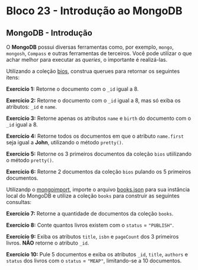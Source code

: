 # Bloco 23 - Introdução ao MongoDB

## MongoDB - Introdução

O **MongoDB** possui diversas ferramentas como, por exemplo, `mongo`, `mongosh`, `Compass` e outras ferramentas de terceiros. Você pode utilizar o que achar melhor para executar as _queries_, o importante é realizá-las.

Utilizando a coleção [bios](https://docs.mongodb.com/manual/reference/bios-example-collection/), construa querues para retornar os seguintes itens:

**Exercício 1:** Retorne o documento com o `_id` igual a 8.

**Exercício 2:** Retorne o documento com o `_id` igual a 8, mas só exiba os atributos: `_id` e `name`.

**Exercício 3:** Retorne apenas os atributos `name` e `birth` do documento com o `_id` igual a 8.

**Exercício 4:** Retorne todos os documentos em que o atributo `name.first` seja igual a **John**, utilizando o método `pretty()`.

**Exercício 5:** Retorne os 3 primeiros documentos da coleção `bios` utiilizando o método `pretty()`.

**Exercício 6:** Retorne 2 documentos da coleção `bios` pulando os 5 primeiros documentos.

Utilizandp o [mongoimport](https://docs.mongodb.com/database-tools/mongoimport/#examples), importe o arquivo [books.json](https://s3.us-east-2.amazonaws.com/assets.app.betrybe.com/back-end/mongodb/books-48d15e4d8924badc2308cc4a62eb3ea4.json) para sua instância local do MongoDB e utilize a coleção `books` para construir as seguintes consultas:

**Exercício 7:** Retorne a quantidade de documentos da coleção `books`.

**Exercício 8:** Conte quantos livros existem com o `status` = `"PUBLISH"`.

**Exercício 9:** Exiba os atributos `title`, `isbn` e `pageCount` dos 3 primeiros livros. **NÃO** retorne o atributo `_id`.

**Exercício 10:** Pule 5 documentos e exiba os atributos `_id`, `title`, `authors` e `status` dos livros com o `status` = `"MEAP"`, limitando-se a 10 documentos.
